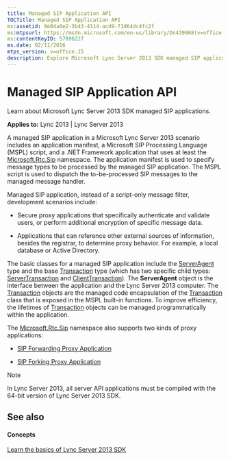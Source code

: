 ```yaml
---
title: Managed SIP Application API
TOCTitle: Managed SIP Application API
ms:assetid: 9e04a0e2-3b43-4114-acd9-71d64dc4fc2f
ms:mtpsurl: https://msdn.microsoft.com/en-us/library/Dn439068(v=office.15)
ms:contentKeyID: 57096227
ms.date: 02/11/2016
mtps_version: v=office.15
description: Explore Microsoft Lync Server 2013 SDK managed SIP applications. Learn about application manifests, MSPL scripts, .NET Framework applications, and more.
---
```


# Managed SIP Application API

Learn about Microsoft Lync Server 2013 SDK managed SIP applications.


**Applies to:** Lync 2013 | Lync Server 2013

A managed SIP application in a Microsoft Lync Server 2013 scenario includes an application manifest, a Microsoft SIP Processing Language (MSPL) script, and a .NET Framework application that uses at least the [Microsoft.Rtc.Sip](https://msdn.microsoft.com/en-us/library/jj266253\(v=office.15\)) namespace. The application manifest is used to specify message types to be processed by the managed SIP application. The MSPL script is used to dispatch the to-be-processed SIP messages to the managed message handler.

Managed SIP application, instead of a script-only message filter, development scenarios include:

  - Secure proxy applications that specifically authenticate and validate users, or perform additional encryption of specific message data.

  - Applications that can reference other external sources of information, besides the registrar, to determine proxy behavior. For example, a local database or Active Directory.

The basic classes for a managed SIP application include the [ServerAgent](https://msdn.microsoft.com/en-us/library/jj266157\(v=office.15\)) type and the base [Transaction](https://msdn.microsoft.com/en-us/library/jj265742\(v=office.15\)) type (which has two specific child types: [ServerTransaction](https://msdn.microsoft.com/en-us/library/jj265462\(v=office.15\)) and [ClientTransaction](https://msdn.microsoft.com/en-us/library/jj265716\(v=office.15\))). The **ServerAgent** object is the interface between the application and the Lync Server 2013 computer. The [Transaction](https://msdn.microsoft.com/en-us/library/jj265742\(v=office.15\)) objects are the managed code encapsulation of the [Transaction](https://msdn.microsoft.com/en-us/library/hh347122\(v=office.15\)) class that is exposed in the MSPL built-in functions. To improve efficiency, the lifetimes of [Transaction](https://msdn.microsoft.com/en-us/library/jj265742\(v=office.15\)) objects can be managed programmatically within the application.

The [Microsoft.Rtc.Sip](https://msdn.microsoft.com/en-us/library/jj266253\(v=office.15\)) namespace also supports two kinds of proxy applications:

  - [SIP Forwarding Proxy Application](managed-sip-application-as-forwarding-proxy.md)

  - [SIP Forking Proxy Application](managed-sip-application-as-forking-proxy.md)


> [!NOTE]
> <P>In Lync Server 2013, all server API applications must be compiled with the 64-bit version of Lync Server 2013 SDK.</P>



## See also

#### Concepts

[Learn the basics of Lync Server 2013 SDK](learn-the-basics-of-lync-server-2013-sdk.md)

